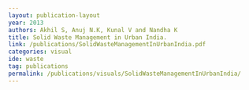 ```yaml
---
layout: publication-layout
year: 2013
authors: Akhil S, Anuj N.K, Kunal V and Nandha K
title: Solid Waste Management in Urban India.
link: /publications/SolidWasteManagementInUrbanIndia.pdf
categories: visual
ide: waste
tag: publications
permalink: /publications/visuals/SolidWasteManagementInUrbanIndia/
---
```

